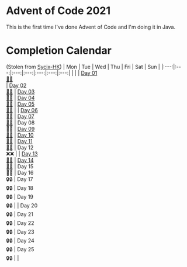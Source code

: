 # Advent of Code 2021
This is the first time I've done Advent of Code and I'm doing it in Java.

# Completion Calendar
(Stolen from [Sycix-HK](https://github.com/Sycix-HK/Advent-of-Code-2021/blob/main/README.md))
| Mon | Tue | Wed | Thu | Fri | Sat | Sun |
|:---:|:---:|:---:|:---:|:---:|:---:|:---:|
|     |     | [Day 01 <br> 🌟🌟](https://github.com/henry50/Advent-of-Code-2021/blob/master/Day%2001/day1.java)<br> | [Day 02 <br> 🌟🌟](https://github.com/henry50/Advent-of-Code-2021/blob/master/Day%2002/day2.java) | [Day 03 <br> 🌟🌟](https://github.com/henry50/Advent-of-Code-2021/blob/master/Day%2003/day3.java) | [Day 04 <br> 🌟🌟](https://github.com/henry50/Advent-of-Code-2021/blob/master/Day%2004/day4.java) | [Day 05 <br> 🌟🌟](https://github.com/henry50/Advent-of-Code-2021/blob/master/Day%2005/day5.java) |
| [Day 06 <br> 🌟🌟](https://github.com/henry50/Advent-of-Code-2021/blob/master/Day%2006/day6.java) | [Day 07 <br> 🌟🌟](https://github.com/henry50/Advent-of-Code-2021/blob/master/Day%2007/day7.java) | Day 08 <br> 🌟❌ | [Day 09 <br> 🌟🌟](https://github.com/henry50/Advent-of-Code-2021/blob/master/Day%2009/day9.java) | [Day 10 <br> 🌟🌟](https://github.com/henry50/Advent-of-Code-2021/blob/master/Day%2010/day10.java) | [Day 11 <br> 🌟🌟](https://github.com/henry50/Advent-of-Code-2021/blob/master/Day%2011/day11.java) | Day 12 <br> ❌❌ | 
| [Day 13 <br> 🌟🌟](https://github.com/henry50/Advent-of-Code-2021/blob/master/Day%2013/day13.java) | [Day 14 <br> 🌟🌟](https://github.com/henry50/Advent-of-Code-2021/blob/master/Day%2014/day14.java) | Day 15 <br> 🌟🌟 | Day 16 <br> 🔒🔒 | Day 17 <br> 🔒🔒 | Day 18 <br> 🔒🔒 | Day 19 <br> 🔒🔒 | 
| Day 20 <br> 🔒🔒 | Day 21 <br> 🔒🔒 | Day 22 <br> 🔒🔒 | Day 23 <br> 🔒🔒 | Day 24 <br> 🔒🔒 | Day 25 <br> 🔒🔒 |   |
